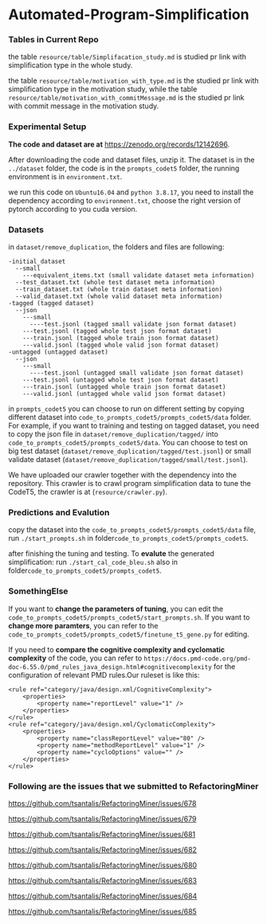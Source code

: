 # Automated-Program-Simplification

### Tables in Current Repo
the table ``resource/table/Simplifacation_study.md`` is studied pr link with simplification type in the whole study.

the table ``resource/table/motivation_with_type.md`` is the studied pr link with simplification type in the motivation study, while
the table ``resource/table/motivation_with_commitMessage.md`` is the studied pr link with commit message in the motivation study.





### Experimental Setup
**The code and dataset are at** <https://zenodo.org/records/12142696>.

After downloading the code and dataset files, unzip it. The dataset is in the ``../dataset`` folder,
the code is in the ``prompts_codet5`` folder, the running environment is in ``environment.txt``.

we run this code on ``Ubuntu16.04`` and ``python 3.8.17``, you need to install the dependency according to ``environment.txt``, 
choose the right version of pytorch according to you cuda version.

### Datasets
in ``dataset/remove_duplication``, the folders and files are following:
```
-initial_dataset
  --small
    ---equivalent_items.txt (small validate dataset meta information)
  --test_dataset.txt (whole test dataset meta information)
  --train_dataset.txt (whole train dataset meta information)
  --valid_dataset.txt (whole valid dataset meta information)
-tagged (tagged dataset)
  --json
    ---small
      ----test.jsonl (tagged small validate json format dataset)
    ---test.jsonl (tagged whole test json format dataset)
    ---train.jsonl (tagged whole train json format dataset)
    ---valid.jsonl (tagged whole valid json format dataset)
-untagged (untagged dataset)
  --json
    ---small
      ----test.jsonl (untagged small validate json format dataset)
    ---test.jsonl (untagged whole test json format dataset)
    ---train.jsonl (untagged whole train json format dataset)
    ---valid.jsonl (untagged whole valid json format dataset)
```
in ``prompts_codet5``
you can choose to run on different setting by copying different dataset into ``code_to_prompts_codet5/prompts_codet5/data`` folder.
For example, if you want to training and testing on tagged dataset, you need to copy the json file in ``dataset/remove_duplication/tagged/``
into ``code_to_prompts_codet5/prompts_codet5/data``. You can choose to test on big test dataset (``dataset/remove_duplication/tagged/test.jsonl``) or 
small validate dataset (``dataset/remove_duplication/tagged/small/test.jsonl``).


We have uploaded our crawler together with the dependency into the repository. This crawler is to crawl program simplification data to tune the CodeT5, the crawler is at (``resource/crawler.py``).

### Predictions and Evalution
copy the dataset into the ``code_to_prompts_codet5/prompts_codet5/data`` file, run ``./start_prompts.sh`` in folder``code_to_prompts_codet5/prompts_codet5``.

after finishing the tuning and testing. To **evalute** the generated simplification: run ``./start_cal_code_bleu.sh`` also in folder``code_to_prompts_codet5/prompts_codet5``.



### SomethingElse
If you want to **change the parameters of tuning**, you can edit the ``code_to_prompts_codet5/prompts_codet5/start_prompts.sh``. 
If you want to **change more paramters**, you can refer to the ``code_to_prompts_codet5/prompts_codet5/finetune_t5_gene.py`` for editing.


If you need to **compare the cognitive complexity and cyclomatic complexity** of the code, you can refer to ``https://docs.pmd-code.org/pmd-doc-6.55.0/pmd_rules_java_design.html#cognitivecomplexity`` for the configuration of relevant PMD rules.Our ruleset is like this:
```
<rule ref="category/java/design.xml/CognitiveComplexity">
    <properties>
        <property name="reportLevel" value="1" />
    </properties>
</rule>
<rule ref="category/java/design.xml/CyclomaticComplexity">
    <properties>
        <property name="classReportLevel" value="80" />
        <property name="methodReportLevel" value="1" />
        <property name="cycloOptions" value="" />
    </properties>
</rule>
```

### Following are the issues that we submitted to RefactoringMiner

<https://github.com/tsantalis/RefactoringMiner/issues/678>

<https://github.com/tsantalis/RefactoringMiner/issues/679>

<https://github.com/tsantalis/RefactoringMiner/issues/681>

<https://github.com/tsantalis/RefactoringMiner/issues/682>

<https://github.com/tsantalis/RefactoringMiner/issues/680>

<https://github.com/tsantalis/RefactoringMiner/issues/683>

<https://github.com/tsantalis/RefactoringMiner/issues/684>

<https://github.com/tsantalis/RefactoringMiner/issues/685>

